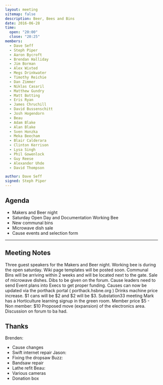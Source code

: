 ```yaml
---
layout: meeting
sitemap: false
description: Beer, Bees and Bins
date: 2016-06-28
time:
  open: "20:00"
  close: "20:25"
members:
  - Dave Seff
  - Steph Piper
  - Aaron Bycroft
  - Brendan Halliday
  - Jim Borman
  - Alex Wixted
  - Megs Drinkwater
  - Timothy Reichie
  - Dan Zimmer
  - Niklas Casaril
  - Matthew Gundry
  - Matt Botting
  - Eris Ryan
  - James Chruchill
  - David Bussenschitt
  - Josh Hogendorn
  - Beau
  - Adam Blake
  - Alan Blake
  - Sven Honzka
  - Meka Beecham
  - Blair Calderara
  - Clinton Kerrison
  - Lysa Singh
  - Phil Gowenlock
  - Guy Reese
  - Alexander Uhde
  - David Thompson

author: Dave Seff
signed: Steph Piper
---
```


## Agenda

 - Makers and Beer night
 - Saturday Open Day and Documentation Working Bee
 - New communal bins
 - Microwave dish sale
 - Cause events and selection form

---

## Meeting Notes

Three guest speakers for the Makers and Beer night.
Working bee is during the open saturday. Wiki page templates will be posted soon.
Communal Bins will be arriving within 2 weeks and will be located next to the gate.
Sale of microwave dishes. Dibs to be given on the forum.
Cause leaders need to send Event plans into Execs to get proper funding.
Causes can now be updated via the porthack portal ( porthack.hsbne.org )
Drinks machine price increase. $1 cans will be $2 and $2 will be $3.
Substation33 meeting
Mark has a Horticulture learning signup in the green room. Member price $5 - Non member: $10
Proposed move (expansion) of the electronics area. Discussion on forum to ba had.

## Thanks

Brenden:
  - Cause changes
  - Swift internet repair
Jason:
  - Fixing the dropsaw
Buzz:
  - Bandsaw repair
  - Lathe refit
Beau:
  - Various cameras
  - Donation box
